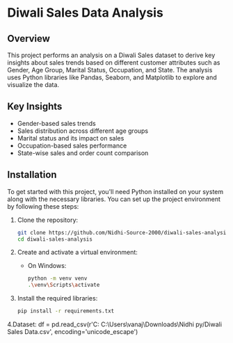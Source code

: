 # Diwali Sales Data Analysis

## Overview
This project performs an analysis on a Diwali Sales dataset to derive key insights about sales trends based on different customer attributes such as Gender, Age Group, Marital Status, Occupation, and State. The analysis uses Python libraries like Pandas, Seaborn, and Matplotlib to explore and visualize the data.

## Key Insights
- Gender-based sales trends
- Sales distribution across different age groups
- Marital status and its impact on sales
- Occupation-based sales performance
- State-wise sales and order count comparison

## Installation

To get started with this project, you'll need Python installed on your system along with the necessary libraries. You can set up the project environment by following these steps:

1. Clone the repository:
   ```bash
   git clone https://github.com/Nidhi-Source-2000/diwali-sales-analysis.git
   cd diwali-sales-analysis

2. Create and activate a virtual environment:

   - On Windows:
     ```bash
     python -m venv venv
     .\venv\Scripts\activate
     ```
3. Install the required libraries:
    ```bash
   pip install -r requirements.txt
4.Dataset:
   df = pd.read_csv(r'C: C:\Users\vanaj\Downloads\Nidhi py/Diwali Sales Data.csv', encoding='unicode_escape')

   
 
   



    

